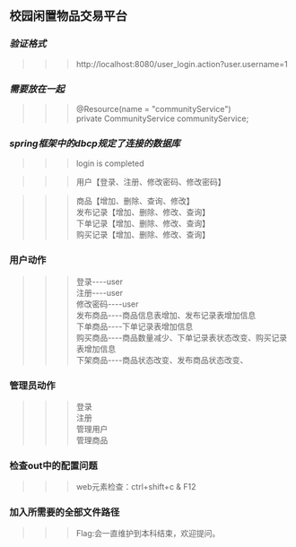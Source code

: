 ## 校园闲置物品交易平台

### _验证格式_   
>>> http://localhost:8080/user_login.action?user.username=1   

### _需要放在一起_    
>>> @Resource(name = "communityService")   
>>> private CommunityService communityService;   

### _spring框架中的dbcp规定了连接的数据库_   

>>> login is completed   

>>> 用户【登录、注册、修改密码、修改密码】   

>>> 商品【增加、删除、查询、修改】   
>>> 发布记录【增加、删除、修改、查询】   
>>> 下单记录【增加、删除、修改、查询】   
>>> 购买记录【增加、删除、修改、查询】   

### 用户动作   

>>> 登录----user   
>>> 注册----user   
>>> 修改密码----user   
>>> 发布商品----商品信息表增加、发布记录表增加信息   
>>> 下单商品----下单记录表增加信息   
>>> 购买商品----商品数量减少、下单记录表状态改变、购买记录表增加信息   
>>> 下架商品----商品状态改变、发布商品状态改变、   

### 管理员动作  

>>> 登录    
>>> 注册  
>>> 管理用户   
>>> 管理商品  

### 检查out中的配置问题   
>>> web元素检查：ctrl+shift+c & F12    

### 加入所需要的全部文件路径   

>>> Flag:会一直维护到本科结束，欢迎提问。
